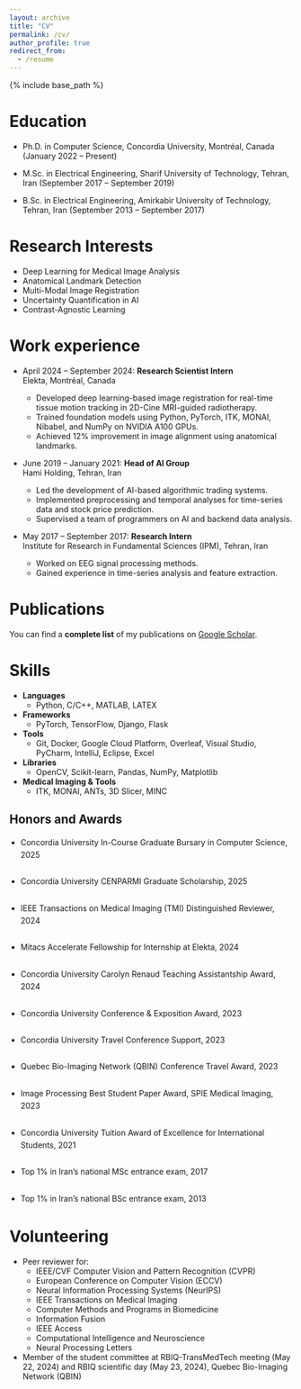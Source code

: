 ```yaml
---
layout: archive
title: "CV"
permalink: /cv/
author_profile: true
redirect_from:
  - /resume
---
```


{% include base_path %}

Education
======
* Ph.D. in Computer Science, Concordia University, Montréal, Canada (January 2022 – Present)  

* M.Sc. in Electrical Engineering, Sharif University of Technology, Tehran, Iran (September 2017 – September 2019)  

* B.Sc. in Electrical Engineering, Amirkabir University of Technology, Tehran, Iran (September 2013 – September 2017)  

Research Interests
======
- Deep Learning for Medical Image Analysis  
- Anatomical Landmark Detection  
- Multi-Modal Image Registration  
- Uncertainty Quantification in AI  
- Contrast-Agnostic Learning  

Work experience
======
* April 2024 – September 2024: **Research Scientist Intern**   
  Elekta, Montréal, Canada 
  - Developed deep learning-based image registration for real-time tissue motion tracking in 2D-Cine MRI-guided radiotherapy.  
  - Trained foundation models using Python, PyTorch, ITK, MONAI, Nibabel, and NumPy on NVIDIA A100 GPUs.  
  - Achieved 12% improvement in image alignment using anatomical landmarks.  

* June 2019 – January 2021: **Head of AI Group**   
  Hami Holding, Tehran, Iran  
  - Led the development of AI-based algorithmic trading systems.  
  - Implemented preprocessing and temporal analyses for time-series data and stock price prediction.  
  - Supervised a team of programmers on AI and backend data analysis.

* May 2017 – September 2017: **Research Intern**  
  Institute for Research in Fundamental Sciences (IPM), Tehran, Iran 
  - Worked on EEG signal processing methods.  
  - Gained experience in time-series analysis and feature extraction.


Publications
======
You can find a **complete list** of my publications on [Google Scholar](https://scholar.google.com/citations?hl=en&user=udbW6OcAAAAJ&view_op=list_works&sortby=pubdate).

Skills
======
* **Languages**  
  - Python, C/C++, MATLAB, LATEX
* **Frameworks**  
  - PyTorch, TensorFlow, Django, Flask
* **Tools**  
  - Git, Docker, Google Cloud Platform, Overleaf, Visual Studio, PyCharm, IntelliJ, Eclipse, Excel
* **Libraries**  
  - OpenCV, Scikit-learn, Pandas, NumPy, Matplotlib
* **Medical Imaging & Tools**  
  - ITK, MONAI, ANTs, 3D Slicer, MINC  

## Honors and Awards
<ul class="award-list" style="list-style-type: disc; padding-left: 20px; line-height: 1.6;">
  <li class="award-item" style="margin-bottom: 25px;">
    Concordia University In-Course Graduate Bursary in Computer Science, 2025<br>
  </li>
  <li class="award-item" style="margin-bottom: 25px;">
    Concordia University CENPARMI Graduate Scholarship, 2025<br>
  </li>
  <li class="award-item" style="margin-bottom: 25px;">
    IEEE Transactions on Medical Imaging (TMI) Distinguished Reviewer, 2024<br>
  </li>
  <li class="award-item" style="margin-bottom: 25px;">
    Mitacs Accelerate Fellowship for Internship at Elekta, 2024<br>
  </li>
  <li class="award-item" style="margin-bottom: 25px;">
    Concordia University Carolyn Renaud Teaching Assistantship Award, 2024<br>
  </li>
  <li class="award-item" style="margin-bottom: 25px;">
    Concordia University Conference & Exposition Award, 2023<br>
  </li>
  <li class="award-item" style="margin-bottom: 25px;">
    Concordia University Travel Conference Support, 2023<br>
  </li>
  <li class="award-item" style="margin-bottom: 25px;">
    Quebec Bio-Imaging Network (QBIN) Conference Travel Award, 2023<br>
  </li>
  <li class="award-item" style="margin-bottom: 25px;">
    Image Processing Best Student Paper Award, SPIE Medical Imaging, 2023<br>
  </li>
  <li class="award-item" style="margin-bottom: 25px;">
    Concordia University Tuition Award of Excellence for International Students, 2021<br>
  </li>
  <li class="award-item" style="margin-bottom: 25px;">
    Top 1% in Iran’s national MSc entrance exam, 2017<br>
  </li>
  <li class="award-item" style="margin-bottom: 25px;">
    Top 1% in Iran’s national BSc entrance exam, 2013<br>
  </li>
</ul>

Volunteering
======
* Peer reviewer for:
  - IEEE/CVF Computer Vision and Pattern Recognition (CVPR)
  - European Conference on Computer Vision (ECCV)  
  - Neural Information Processing Systems (NeurIPS)
  - IEEE Transactions on Medical Imaging
  - Computer Methods and Programs in Biomedicine
  - Information Fusion  
  - IEEE Access  
  - Computational Intelligence and Neuroscience  
  - Neural Processing Letters  
* Member of the student committee at RBIQ-TransMedTech meeting (May 22, 2024) and RBIQ scientific day (May 23, 2024), Quebec Bio-Imaging Network (QBIN)
